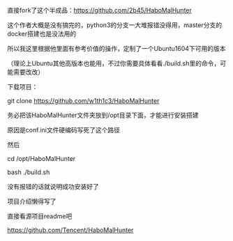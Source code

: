 直接fork了这个半成品：https://github.com/2b45/HaboMalHunter

这个作者大概是没有搞完的，python3的分支一大堆报错没得用，master分支的docker搭建也是没法用的

所以我这里根据他里面有参考价值的操作，定制了一个Ubuntu1604下可用的版本

（理论上Ubuntu其他高版本也能用，不过你需要具体看看./build.sh里的命令，可能需要改改）

下载项目：

git clone https://github.com/w1th1c3/HaboMalHunter

务必把该HaboMalHunter文件夹放到/opt目录下面，才能进行安装搭建

原因是conf.ini文件硬编码写死了这个路径

然后

cd /opt/HaboMalHunter

bash ./build.sh

没有报错的话就说明成功安装好了

项目介绍懒得写了

直接看源项目readme吧

https://github.com/Tencent/HaboMalHunter

